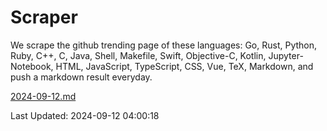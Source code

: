 # Scraper

We scrape the github trending page of these languages: Go, Rust, Python, Ruby, C++, C, Java, Shell, Makefile, Swift, Objective-C, Kotlin, Jupyter-Notebook, HTML, JavaScript, TypeScript, CSS, Vue, TeX, Markdown, and push a markdown result everyday.

[2024-09-12.md](https://github.com/yangwenmai/github-trending-backup/blob/master/2024-09-12.md)

Last Updated: 2024-09-12 04:00:18